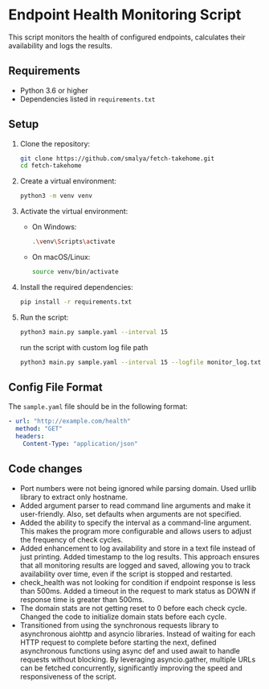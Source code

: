 # Endpoint Health Monitoring Script

This script monitors the health of configured endpoints, calculates their availability and logs the results.

## Requirements
- Python 3.6 or higher
- Dependencies listed in `requirements.txt`

## Setup

1. Clone the repository:
   ```bash
   git clone https://github.com/smalya/fetch-takehome.git
   cd fetch-takehome
   ```

2. Create a virtual environment:
   ```bash
   python3 -m venv venv
   ```

3. Activate the virtual environment:
   - On Windows:
     ```bash
     .\venv\Scripts\activate
     ```
   - On macOS/Linux:
     ```bash
     source venv/bin/activate
     ```

4. Install the required dependencies:
   ```bash
   pip install -r requirements.txt
   ```

5. Run the script:
   ```bash
   python3 main.py sample.yaml --interval 15
   ```
   run the script with custom log file path
    ```bash
   python3 main.py sample.yaml --interval 15 --logfile monitor_log.txt
   ```

## Config File Format

The `sample.yaml` file should be in the following format:

```yaml
- url: "http://example.com/health"
  method: "GET"
  headers:
    Content-Type: "application/json"
```

## Code changes

- Port numbers were not being ignored while parsing domain. Used urllib library to extract only hostname.
- Added argument parser to read command line arguments and make it user-friendly. Also, set defaults when arguments are 
not specified.
- Added the ability to specify the interval as a command-line argument. This makes the program more configurable and 
allows users to adjust the frequency of check cycles.
- Added enhancement to log availability and store in a text file instead of just printing. Added timestamp to the log 
results. This approach ensures that all monitoring results are logged and saved, allowing you to track availability over
time, even if the script is stopped and restarted.
- check_health was not looking for condition if endpoint response is less than 500ms. Added a timeout in the request to 
mark status as DOWN if response time is greater than 500ms.
- The domain stats are not getting reset to 0 before each check cycle. Changed the code to initialize domain stats 
before each cycle.
- Transitioned from using the synchronous requests library to asynchronous aiohttp and asyncio libraries. Instead of
waiting for each HTTP request to complete before starting the next, defined asynchronous functions using async def
and used await to handle requests without blocking. By leveraging asyncio.gather, multiple URLs can be fetched 
concurrently, significantly improving the speed and responsiveness of the script.
